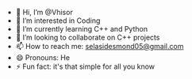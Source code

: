 - 👋 Hi, I’m @Vhisor
- 👀 I’m interested in Coding
- 🌱 I’m currently learning C++ and Python
- 💞️ I’m looking to collaborate on C++ projects
- 📫 How to reach me: selasidesmond05@gmail.com
- 😄 Pronouns: He
- ⚡ Fun fact: it's that simple for all you know

<!---
Vhisor/Vhisor is a ✨ special ✨ repository because its `README.md` (this file) appears on your GitHub profile.
You can click the Preview link to take a look at your changes.
--->
